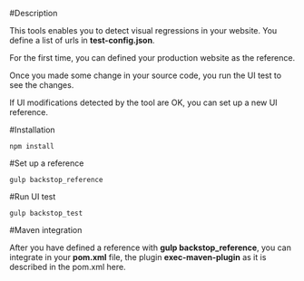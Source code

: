 #Description

This tools enables you to detect visual regressions in your website.
You define a list of urls in **test-config.json**.

For the first time, you can defined your production website as the reference.

Once you made some change in your source code, you run the UI test to see the changes.

If UI modifications detected by the tool are OK, you can set up a new UI reference.


#Installation

``
npm install
``

#Set up a reference

``
gulp backstop_reference
``

#Run UI test

``
gulp backstop_test
``

#Maven integration

After you have defined a reference with **gulp backstop_reference**, you can integrate in your **pom.xml** file, the plugin **exec-maven-plugin** as it is described in the pom.xml here.